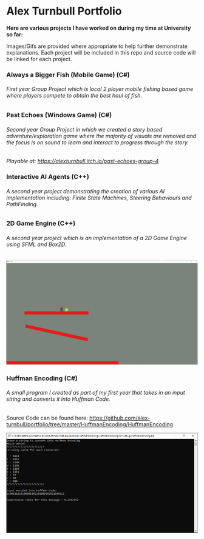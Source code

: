 # Alex Turnbull Portfolio
**Here are various projects I have worked on during my time at University so far:**

Images/Gifs are provided where appropriate to help further demonstrate explanations. Each project will be included in this repo and source code will be linked for each project.

### Always a Bigger Fish (Mobile Game) (C#)
###### First year Group Project which is local 2 player mobile fishing based game where players compete to obtain the best haul of fish.


### Past Echoes (Windows Game) (C#)
###### Second year Group Project in which we created a story based adventure/exploration game where the majority of visuals are removed and the focus is on sound to learn and interact to progress through the story.

*Playable at: https://alexturnbull.itch.io/past-echoes-group-4*


### Interactive AI Agents (C++)
###### A second year project demonstrating the creation of various AI implementation including: Finite State Machines, Steering Behaviours and PathFinding.


### 2D Game Engine (C++)
###### A second year project which is an implementation of a 2D Game Engine using SFML and Box2D.

![](https://github.com/alex-turnbull/portfolio/blob/master/Images/GameEngine.PNG "The Game World created by the Game Engine")

### Huffman Encoding (C#)
###### A small program I created as part of my first year that takes in an input string and converts it into Huffman Code.

Source Code can be found here: https://github.com/alex-turnbull/portfolio/tree/master/HuffmanEncoding/HuffmanEncoding



![](https://github.com/alex-turnbull/portfolio/blob/master/Images/HuffmanEncoding.PNG "Demonstration of Encoding 'Hello World!' into Huffman Code")